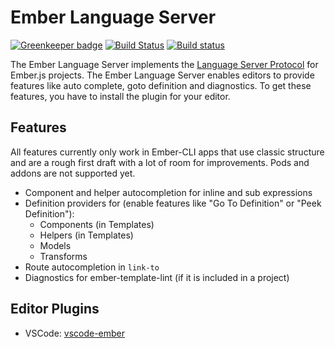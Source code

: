# Ember Language Server

[![Greenkeeper badge](https://badges.greenkeeper.io/emberwatch/ember-language-server.svg)](https://greenkeeper.io/)
[![Build Status](https://travis-ci.org/emberwatch/ember-language-server.svg?branch=master)](https://travis-ci.org/emberwatch/ember-language-server)
[![Build status](https://ci.appveyor.com/api/projects/status/g87tn9717ww6s9n7?svg=true)](https://ci.appveyor.com/project/t-sauer/ember-language-server)

The Ember Language Server implements the [Language Server Protocol](https://github.com/Microsoft/language-server-protocol) for Ember.js projects. The Ember Language Server enables editors to provide features like auto complete, goto definition and diagnostics. To get these features, you have to install the plugin for your editor.

## Features

All features currently only work in Ember-CLI apps that use classic structure and are a rough first draft with a lot of room for improvements. Pods and addons are not supported yet.

- Component and helper autocompletion for inline and sub expressions
- Definition providers for (enable features like "Go To Definition" or "Peek Definition"):
  - Components (in Templates)
  - Helpers (in Templates)
  - Models
  - Transforms
- Route autocompletion in `link-to`
- Diagnostics for ember-template-lint (if it is included in a project)

## Editor Plugins

* VSCode: [vscode-ember](https://github.com/emberwatch/vscode-ember)
